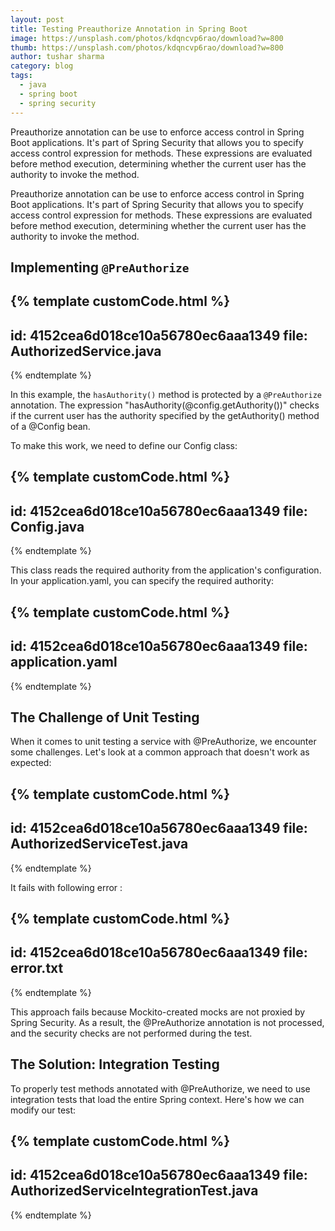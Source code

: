 ```yaml
---
layout: post
title: Testing Preauthorize Annotation in Spring Boot
image: https://unsplash.com/photos/kdqncvp6rao/download?w=800
thumb: https://unsplash.com/photos/kdqncvp6rao/download?w=800
author: tushar sharma
category: blog
tags:
  - java
  - spring boot
  - spring security
---
```


Preauthorize annotation can be use to enforce access control in Spring Boot applications. It's part of Spring Security that allows you to specify access control expression for methods. These expressions are evaluated before method execution, determining whether the current user has the authority to invoke the method.<!-- truncate_here -->

Preauthorize annotation can be use to enforce access control in Spring Boot applications. It's part of Spring Security that allows you to specify access control expression for methods. These expressions are evaluated before method execution, determining whether the current user has the authority to invoke the method.

## Implementing `@PreAuthorize`

<div style="display:none;" markdown="1">
import org.springframework.security.access.prepost.PreAuthorize;
import reactor.core.publisher.Mono;

public class AuthorizedService {
    @PreAuthorize("hasAuthority(@config.getAuthority())")
    public Mono<Boolean> hasAuthority() {
        return Mono.just(true);
    }
}
</div>

{% template  customCode.html %}
---
id: 4152cea6d018ce10a56780ec6aaa1349
file: AuthorizedService.java
---
{% endtemplate %}


In this example, the `hasAuthority()` method is protected by a `@PreAuthorize` annotation. The expression "hasAuthority(@config.getAuthority())" checks if the current user has the authority specified by the getAuthority() method of a @Config bean.

To make this work, we need to define our Config class:

<div style="display:none;" markdown="1">
import org.springframework.beans.factory.annotation.Value;
import org.springframework.stereotype.Component;
import lombok.Getter;

@Component
@Getter
public class Config {
    @Value("${spring.application.authority}")
    private String authority;
}
</div>

{% template  customCode.html %}
---
id: 4152cea6d018ce10a56780ec6aaa1349
file: Config.java
---
{% endtemplate %}


This class reads the required authority from the application's configuration. In your application.yaml, you can specify the required authority:

{% template  customCode.html %}
---
id: 4152cea6d018ce10a56780ec6aaa1349
file: application.yaml
---
{% endtemplate %}

## The Challenge of Unit Testing

When it comes to unit testing a service with @PreAuthorize, we encounter some challenges. Let's look at a common approach that doesn't work as expected:

<div style="display:none;" markdown="1">
import org.junit.jupiter.api.Test;
import org.junit.jupiter.api.extension.ExtendWith;
import org.mockito.Mock;
import org.mockito.InjectMocks;
import org.mockito.junit.jupiter.MockitoExtension;
import org.springframework.security.test.context.support.WithMockUser;
import reactor.test.StepVerifier;
import org.springframework.security.access.AccessDeniedException;
import static org.mockito.Mockito.when;

@ExtendWith(MockitoExtension.class)
public class AuthorizedServiceTest {
    @InjectMocks
    private AuthorizedService authorizedService;

    @Mock
    private Config config;

    @Test
    @WithMockUser(authorities = "ADMIN")
    void testHasAuthority_withAccess() {
        when(config.getAuthority()).thenReturn("ADMIN");

        StepVerifier.create(authorizedService.hasAuthority())
            .expectNext(true)
            .verifyComplete();
    }

    @Test
    void testHasAuthority_withoutAccess() {
        StepVerifier.create(authorizedService.hasAuthority())
            .expectError(AccessDeniedException.class)
            .verify();
    }
}
</div>

{% template  customCode.html %}
---
id: 4152cea6d018ce10a56780ec6aaa1349
file: AuthorizedServiceTest.java
---
{% endtemplate %}


It fails with following error : 

<div style="display:none;" markdown="1">
org.mockito.exceptions.misusing.UnnecessaryStubbingException: 
Unnecessary stubbings detected.
Clean & maintainable test code requires zero unnecessary code.
Following stubbings are unnecessary (click to navigate to relevant line of code):
</div>

{% template  customCode.html %}
---
id: 4152cea6d018ce10a56780ec6aaa1349
file: error.txt
---
{% endtemplate %}

This approach fails because Mockito-created mocks are not proxied by Spring Security. As a result, the @PreAuthorize annotation is not processed, and the security checks are not performed during the test.

## The Solution: Integration Testing

To properly test methods annotated with @PreAuthorize, we need to use integration tests that load the entire Spring context. Here's how we can modify our test:

<div style="display:none;" markdown="1">
import org.junit.jupiter.api.Test;
import org.junit.jupiter.api.extension.ExtendWith;
import org.mockito.Mock;
import org.mockito.InjectMocks;
import org.mockito.junit.jupiter.MockitoExtension;
import org.springframework.security.test.context.support.WithMockUser;
import reactor.test.StepVerifier;
import org.springframework.security.access.AccessDeniedException;
import static org.mockito.Mockito.when;

@SpringBootTest(properties = {"spring.profiles.active=test"})
public class AuthorizedServiceIntegrationTest {

    @Autowired
    private AuthorizedService authorizedService;

    @Mock
    private PropertyConfig propertyConfig;

    @Test
    @WithMockUser(authorities = "ADMIN")
    void testHasKafkaAllowedAuthority_withAccess() {

        when(propertyConfig.getKafkaAllowedAuthority()).thenReturn("ADMIN");

        StepVerifier.create(authorizedService.hasAuthority())
                .expectNext(true)
                .verifyComplete();
    }

    @Test
    void testHasKafkaAllowedAuthority_withoutAccess() {

        StepVerifier.create(authorizedService.hasAuthority())
                .expectError(AccessDeniedException.class)
                .verify();
    }
}
</div>

{% template  customCode.html %}
---
id: 4152cea6d018ce10a56780ec6aaa1349
file: AuthorizedServiceIntegrationTest.java
---
{% endtemplate %}
